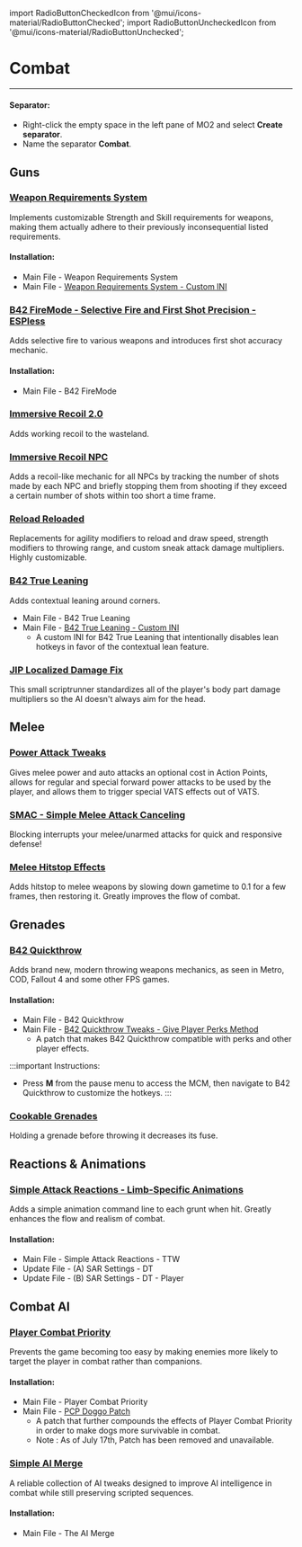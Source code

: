 ﻿import RadioButtonCheckedIcon from '@mui/icons-material/RadioButtonChecked';
import RadioButtonUncheckedIcon from '@mui/icons-material/RadioButtonUnchecked';

# Combat 

---

#### Separator:

- Right-click the empty space in the left pane of MO2 and select **Create separator**.
- Name the separator **Combat**.

## Guns

### [Weapon Requirements System](https://www.nexusmods.com/newvegas/mods/69161)

Implements customizable Strength and Skill requirements for weapons, making them actually adhere to their previously inconsequential listed requirements.

#### Installation:

- Main File - Weapon Requirements System
- Main File - [Weapon Requirements System - Custom INI](https://www.nexusmods.com/newvegas/mods/79005?tab=files&file_id=1000131852&nmm=1)

### [B42 FireMode - Selective Fire and First Shot Precision - ESPless](https://www.nexusmods.com/newvegas/mods/82576)

Adds selective fire to various weapons and introduces first shot accuracy mechanic.

#### Installation:

- Main File - B42 FireMode

### [Immersive Recoil 2.0](https://www.nexusmods.com/newvegas/mods/61973)

Adds working recoil to the wasteland. 

### [Immersive Recoil NPC](https://www.nexusmods.com/newvegas/mods/69971)

Adds a recoil-like mechanic for all NPCs by tracking the number of shots made by each NPC and briefly stopping them from shooting if they exceed a certain number of shots within too short a time frame.

### [Reload Reloaded](https://www.nexusmods.com/newvegas/mods/62266)

Replacements for agility modifiers to reload and draw speed, strength modifiers to throwing range, and custom sneak attack damage multipliers. Highly customizable.

### [B42 True Leaning](https://www.nexusmods.com/newvegas/mods/81872)

Adds contextual leaning around corners.

- Main File - B42 True Leaning
- Main File - [B42 True Leaning - Custom INI](https://www.nexusmods.com/newvegas/mods/79005?tab=files&file_id=1000130112&nmm=1)
  - A custom INI for B42 True Leaning that intentionally disables lean hotkeys in favor of the contextual lean feature.

### [JIP Localized Damage Fix](https://www.nexusmods.com/newvegas/mods/76330)

This small scriptrunner standardizes all of the player's body part damage multipliers so the AI doesn't always aim for the head.

## Melee

### [Power Attack Tweaks](https://www.nexusmods.com/newvegas/mods/69238)

Gives melee power and auto attacks an optional cost in Action Points, allows for regular and special forward power attacks to be used by the player, and allows them to trigger special VATS effects out of VATS.

### [SMAC - Simple Melee Attack Canceling](https://www.nexusmods.com/newvegas/mods/82732)

Blocking interrupts your melee/unarmed attacks for quick and responsive defense!

### [Melee Hitstop Effects](https://www.nexusmods.com/newvegas/mods/75981)

Adds hitstop to melee weapons by slowing down gametime to 0.1 for a few frames, then restoring it. Greatly improves the flow of combat.

## Grenades

### [B42 Quickthrow](https://www.nexusmods.com/newvegas/mods/66686)

Adds brand new, modern throwing weapons mechanics, as seen in Metro, COD, Fallout 4 and some other FPS games.

#### Installation:

- Main File - B42 Quickthrow
- Main File - [B42 Quickthrow Tweaks - Give Player Perks Method](https://www.nexusmods.com/newvegas/mods/77674)
  - A patch that makes B42 Quickthrow compatible with perks and other player effects.

:::important Instructions:
- Press **M** from the pause menu to access the MCM, then navigate to B42 Quickthrow to customize the hotkeys.
:::

### [Cookable Grenades](https://www.nexusmods.com/newvegas/mods/81678)

Holding a grenade before throwing it decreases its fuse.

## Reactions & Animations

### [Simple Attack Reactions - Limb-Specific Animations](https://www.nexusmods.com/newvegas/mods/79687)

Adds a simple animation command line to each grunt when hit. Greatly enhances the flow and realism of combat.

#### Installation:

- Main File - Simple Attack Reactions - TTW
- Update File - (A) SAR Settings - DT
- Update File - (B) SAR Settings - DT - Player

## Combat AI

### [Player Combat Priority](https://www.nexusmods.com/newvegas/mods/71699)

Prevents the game becoming too easy by making enemies more likely to target the player in combat rather than companions.

#### Installation:

- Main File - Player Combat Priority
- Main File - [PCP Doggo Patch](https://www.nexusmods.com/newvegas/mods/80339)
  - A patch that further compounds the effects of Player Combat Priority in order to make dogs more survivable in combat.
  - Note : As of July 17th, Patch has been removed and unavailable.

### [Simple AI Merge](https://www.nexusmods.com/newvegas/mods/86691)

A reliable collection of AI tweaks designed to improve AI intelligence in combat while still preserving scripted sequences.

#### Installation:

- Main File - The AI Merge
